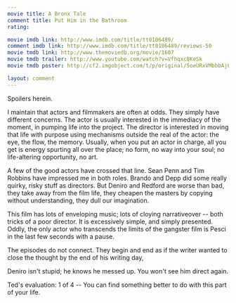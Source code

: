 ```yaml
---
movie title: A Bronx Tale
comment title: Put Him in the Bathroom
rating: 

movie imdb link: http://www.imdb.com/title/tt0106489/
comment imdb link: http://www.imdb.com/title/tt0106489/reviews-50
movie tmdb link: http://www.themoviedb.org/movie/1607
movie tmdb trailer: http://www.youtube.com/watch?v=Vfhqxc8KeSk
movie tmdb poster: http://cf2.imgobject.com/t/p/original/5oeURxVMbbbAj0SraXGXIlcnDOy.jpg

layout: comment
---
```


Spoilers herein.

I maintain that actors and filmmakers are often at odds. They simply have different concerns. The actor is usually interested in the immediacy of the moment, in pumping life into the project. The director is interested in moving that life with purpose using mechanisms outside the real of the actor: the eye, the flow, the memory. Usually, when you put an actor in charge, all you get is energy spurting all over the place; no form, no way into your soul; no life-altering opportunity, no art.

A few of the good actors have crossed that line. Sean Penn and Tim Robbins have impressed me in both roles. Brando and Depp did some really quirky, risky stuff as directors. But Deniro and Redford are worse than bad, they take away from the film life, they cheapen the masters by copying without understanding, they dull our imagination.

This film has lots of enveloping music; lots of cloying narrativeover -- both tricks of a poor director. It is excessively simple, and simply presented. Oddly, the only actor who transcends the limits of the gangster film is Pesci in the last few seconds with a pause.

The episodes do not connect. They begin and end as if the writer wanted to close the thought by the end of his writing day,

Deniro isn't stupid; he knows he messed up. You won't see him direct again.

Ted's evaluation: 1 of 4 -- You can find something better to do with this part of your life.